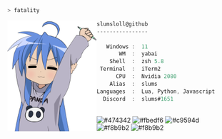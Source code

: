 ```zsh
> fatality
```

<img align="left" src="https://raw.githubusercontent.com/slumslol/slumslol/main/Readme.png.png" alt="logo.png" width="200" /> 

```csharp
slumsloll@github
----------------

   Windows :  11
       WM  :  yabai
    Shell  :  zsh 5.8
 Terminal  :  iTerm2
      CPU  :  Nvidia 2080
    Alias  :  slums
Languages  :  Lua, Python, Javascript
  Discord  :  slums#1651
```

<p align="left">
  &nbsp; &nbsp; &nbsp; &nbsp; &nbsp;&nbsp; &nbsp; &nbsp; &nbsp; &nbsp;&nbsp; &nbsp; &nbsp; &nbsp; &nbsp; &nbsp; &nbsp; &nbsp; &nbsp; &nbsp; &nbsp;&nbsp; &nbsp; &nbsp; &nbsp; &nbsp;&nbsp; &nbsp; &nbsp; &nbsp; &nbsp;
  <img alt="#474342" src="https://via.placeholder.com/15/ADBAC7/000000?text=+" width="25" height="20" />
  <img alt="#fbedf6" src="https://via.placeholder.com/15/6CB6FF/000000?text=+" width="25" height="20" />
  <img alt="#c9594d" src="https://via.placeholder.com/15/F47067/000000?text=+" width="25" height="20" />
  <img alt="#f8b9b2" src="https://via.placeholder.com/15/DCBDFB/000000?text=+" width="25" height="20" />
  <img alt="#f8b9b2" src="https://via.placeholder.com/15/57ab5a/000000?text=+" width="25" height="20" />
</p>
